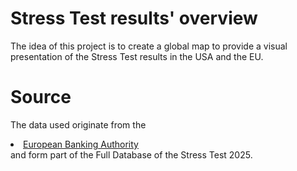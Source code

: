 # Stress Test results' overview
The idea of this project is to create a global map to provide a visual presentation of the Stress Test results in the USA and the EU.

# Source
The data used originate from the <li><a href="https://www.eba.europa.eu/risk-and-data-analysis/risk-analysis/eu-wide-stress-testing">European Banking Authority</a></li> and form part of the Full Database of the Stress Test 2025.
